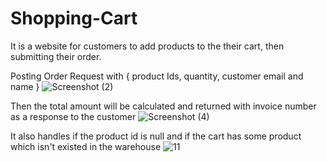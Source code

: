 # Shopping-Cart

It is a website for customers to add products to the their cart, then submitting their order. 

Posting Order Request with { product Ids, quantity, customer email and name }
![Screenshot (2)](https://user-images.githubusercontent.com/77440941/211189277-f4a3ee11-cb43-4f94-b7ab-46676478bf18.png)

Then the total amount will be calculated and returned with invoice number as a response to the customer
![Screenshot (4)](https://user-images.githubusercontent.com/77440941/211189363-cb88b0fe-af74-4209-994b-3bdb50bb7b93.png)

It also handles if the product id is null and if the cart has some product which isn't existed in the warehouse
![11](https://user-images.githubusercontent.com/77440941/212068401-02cc7d55-af69-499d-8601-9bda50664ac2.png)

